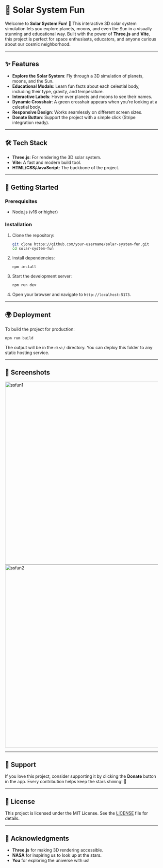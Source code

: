 # 🌌 Solar System Fun

Welcome to **Solar System Fun**! 🚀 This interactive 3D solar system simulation lets you explore planets, moons, and even the Sun in a visually stunning and educational way. Built with the power of **Three.js** and **Vite**, this project is perfect for space enthusiasts, educators, and anyone curious about our cosmic neighborhood.

---

## ✨ Features

- **Explore the Solar System**: Fly through a 3D simulation of planets, moons, and the Sun.
- **Educational Modals**: Learn fun facts about each celestial body, including their type, gravity, and temperature.
- **Interactive Labels**: Hover over planets and moons to see their names.
- **Dynamic Crosshair**: A green crosshair appears when you're looking at a celestial body.
- **Responsive Design**: Works seamlessly on different screen sizes.
- **Donate Button**: Support the project with a simple click (Stripe integration ready).

---

## 🛠️ Tech Stack

- **Three.js**: For rendering the 3D solar system.
- **Vite**: A fast and modern build tool.
- **HTML/CSS/JavaScript**: The backbone of the project.

---

## 🚀 Getting Started

### Prerequisites

- Node.js (v16 or higher)

### Installation

1. Clone the repository:
   ```bash
   git clone https://github.com/your-username/solar-system-fun.git
   cd solar-system-fun
   ```

2. Install dependencies:
   ```bash
   npm install
   ```

3. Start the development server:
   ```bash
   npm run dev
   ```

4. Open your browser and navigate to `http://localhost:5173`.

---

## 🌍 Deployment

To build the project for production:

```bash
npm run build
```

The output will be in the `dist/` directory. You can deploy this folder to any static hosting service.

---

## 🎨 Screenshots
<img width="900" height="600" alt="ssfun1" src="https://github.com/user-attachments/assets/80bfe014-9152-4dd0-b246-7a4ef81d9d9d" />

<img width="900" height="600" alt="ssfun2" src="https://github.com/user-attachments/assets/179a1702-d6cf-477f-b5d7-f5cbe23baf54" />


---

## 💜 Support

If you love this project, consider supporting it by clicking the **Donate** button in the app. Every contribution helps keep the stars shining! 🌟

---

## 📜 License

This project is licensed under the MIT License. See the [LICENSE](LICENSE) file for details.

---

## 🌟 Acknowledgments

- **Three.js** for making 3D rendering accessible.
- **NASA** for inspiring us to look up at the stars.
- **You** for exploring the universe with us!
